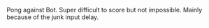 Pong against Bot. Super difficult to score but not impossible. Mainly because of the junk input delay.